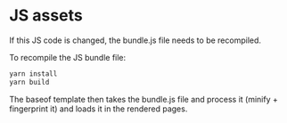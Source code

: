 # JS assets

If this JS code is changed, the bundle.js file needs to be recompiled.

To recompile the JS bundle file:

```bash
yarn install
yarn build
```

The baseof template then takes the bundle.js file and process it (minify + fingerprint it) and loads it in the rendered pages.